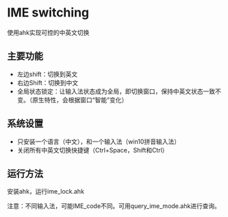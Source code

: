 # IME switching
使用ahk实现可控的中英文切换

## 主要功能
- 左边shift：切换到英文
- 右边Shift：切换到中文
- 全局状态锁定：让输入法状态成为全局，即切换窗口，保持中英文状态一致不变。（原生特性，会根据窗口“智能”变化）

## 系统设置
- 只安装一个语言（中文），和一个输入法（win10拼音输入法）
- 关闭所有中英文切换快捷键（Ctrl+Space，Shift和Ctrl）

## 运行方法
安装ahk，运行ime_lock.ahk

注意：不同输入法，可能IME_code不同。可用query_ime_mode.ahk进行查询。